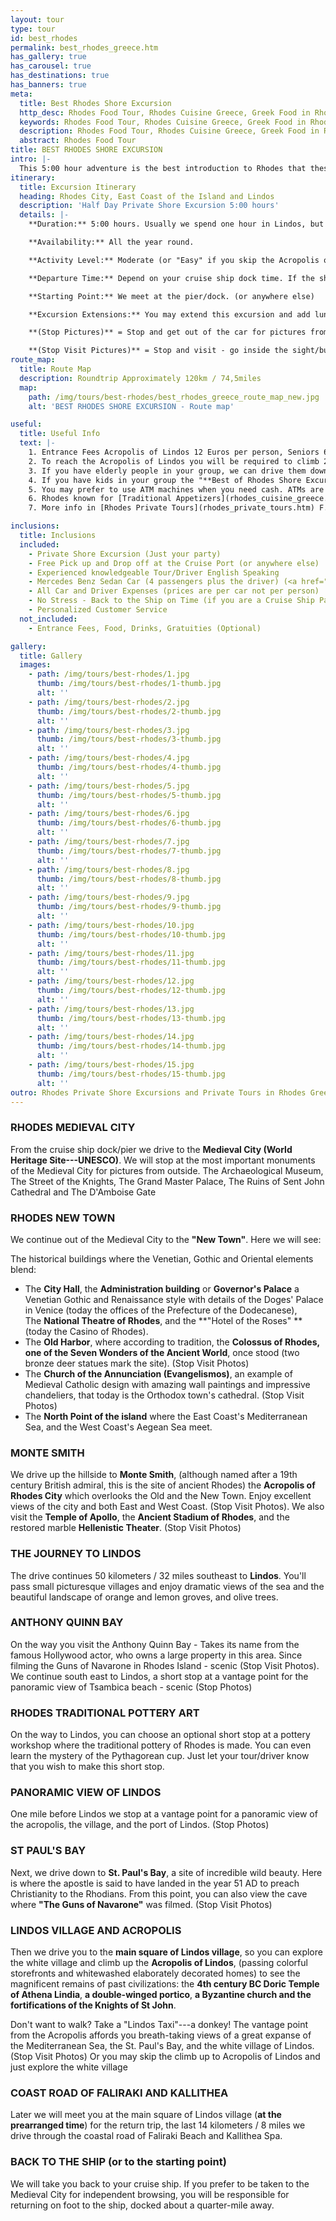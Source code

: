 ```yaml
---
layout: tour
type: tour
id: best_rhodes
permalink: best_rhodes_greece.htm
has_gallery: true
has_carousel: true
has_destinations: true
has_banners: true
meta:
  title: Best Rhodes Shore Excursion
  http_desc: Rhodes Food Tour, Rhodes Cuisine Greece, Greek Food in Rhodes Island, Traditional Greek Appetizers in Rhodes
  keywords: Rhodes Food Tour, Rhodes Cuisine Greece, Greek Food in Rhodes Island, Traditional Greek Appetizers in Rhodes
  description: Rhodes Food Tour, Rhodes Cuisine Greece, Greek Food in Rhodes Island, Traditional Greek Appetizers in Rhodes
  abstract: Rhodes Food Tour
title: BEST RHODES SHORE EXCURSION
intro: |-
  This 5:00 hour adventure is the best introduction to Rhodes that these excursions have to offer. Your thirst for history will be slaked, your desire for beautiful scenery will be fulfilled and you will be back at your ship on time.
itinerary:
  title: Excursion Itinerary
  heading: Rhodes City, East Coast of the Island and Lindos
  description: 'Half Day Private Shore Excursion 5:00 hours'
  details: |-
    **Duration:** 5:00 hours. Usually we spend one hour in Lindos, but it depends on you for how long you need to visit Lindos. To climb up it takes 10 - 15 min, to look 30 min.

    **Availability:** All the year round.

    **Activity Level:** Moderate (or "Easy" if you skip the Acropolis of Lindos).

    **Departure Time:** Depend on your cruise ship dock time. If the ship arrives late into port, we'll adjust our schedules, and the rental time will start from the moment you meet your driver.

    **Starting Point:** We meet at the pier/dock. (or anywhere else)

    **Excursion Extensions:** You may extend this excursion and add lunch time at a seaside village at the Mediterranean Sea right on the water's edge (scenic) with fresh seafood, Rhodian cuisine and excellent local wines. Or just extend it for a swim (June - September) at a sandy established beach with facilities for changing clothes.

    **(Stop Pictures)** = Stop and get out of the car for pictures from outside of the Sight/building

    **(Stop Visit Pictures)** = Stop and visit - go inside the sight/building for pictures
route_map:
  title: Route Map
  description: Roundtrip Approximately 120km / 74,5miles
  map:
    path: /img/tours/best-rhodes/best_rhodes_greece_route_map_new.jpg
    alt: 'BEST RHODES SHORE EXCURSION - Route map'

useful:
  title: Useful Info
  text: |-
    1. Entrance Fees Acropolis of Lindos 12 Euros per person, Seniors 6 Euros per person, Children under 18 years old free, No charge to enter Lindos village.
    2. To reach the Acropolis of Lindos you will be required to climb 292 steps, or ride on a donkey. The donkey does not eliminate all the steps, there are over 80 to go when you get off the donkey. The donkeys go by a slightly different path so the stairs, and the soles of your shoes, will be quite clean if you wish to walk up. The risers of the stairs are 5-7 inches and the treads 18-24 inches. No handrail on either side.
    3. If you have elderly people in your group, we can drive them down on the beautiful beach of Lindos have a drink and a nice discuss with the driver and enjoy the panoramic view while they are waiting for you to climb up the Acropolis of Lindos.
    4. If you have kids in your group the "**Best of Rhodes Shore Excursion**" it is also an Educational and Entertainment Excursion, and of course they will love the donkey ride up to the Acropolis of Lindos!!
    5. You may prefer to use ATM machines when you need cash. ATMs are everywhere.
    6. Rhodes known for [Traditional Appetizers](rhodes_cuisine_greece.htm), desserts, [Wines](wine_tours_greece.htm), the famous handmade [Rhodes Pottery - Ceramics](greek_pottery.htm) and the beautiful [Rhodes Beaches](rhodes_beaches.htm).
    7. More info in [Rhodes Private Tours](rhodes_private_tours.htm) F.A.Q.

inclusions:
  title: Inclusions
  included:
    - Private Shore Excursion (Just your party)
    - Free Pick up and Drop off at the Cruise Port (or anywhere else)
    - Experienced knowledgeable Tour/Driver English Speaking
    - Mercedes Benz Sedan Car (4 passengers plus the driver) (<a href="groups.htm">bigger group or more room?</a>)
    - All Car and Driver Expenses (prices are per car not per person)
    - No Stress - Back to the Ship on Time (if you are a Cruise Ship Passenger)
    - Personalized Customer Service
  not_included:
    - Entrance Fees, Food, Drinks, Gratuities (Optional)

gallery:
  title: Gallery
  images:
    - path: /img/tours/best-rhodes/1.jpg
      thumb: /img/tours/best-rhodes/1-thumb.jpg
      alt: ''
    - path: /img/tours/best-rhodes/2.jpg
      thumb: /img/tours/best-rhodes/2-thumb.jpg
      alt: ''
    - path: /img/tours/best-rhodes/3.jpg
      thumb: /img/tours/best-rhodes/3-thumb.jpg
      alt: ''
    - path: /img/tours/best-rhodes/4.jpg
      thumb: /img/tours/best-rhodes/4-thumb.jpg
      alt: ''
    - path: /img/tours/best-rhodes/5.jpg
      thumb: /img/tours/best-rhodes/5-thumb.jpg
      alt: ''
    - path: /img/tours/best-rhodes/6.jpg
      thumb: /img/tours/best-rhodes/6-thumb.jpg
      alt: ''
    - path: /img/tours/best-rhodes/7.jpg
      thumb: /img/tours/best-rhodes/7-thumb.jpg
      alt: ''
    - path: /img/tours/best-rhodes/8.jpg
      thumb: /img/tours/best-rhodes/8-thumb.jpg
      alt: ''
    - path: /img/tours/best-rhodes/9.jpg
      thumb: /img/tours/best-rhodes/9-thumb.jpg
      alt: ''
    - path: /img/tours/best-rhodes/10.jpg
      thumb: /img/tours/best-rhodes/10-thumb.jpg
      alt: ''
    - path: /img/tours/best-rhodes/11.jpg
      thumb: /img/tours/best-rhodes/11-thumb.jpg
      alt: ''
    - path: /img/tours/best-rhodes/12.jpg
      thumb: /img/tours/best-rhodes/12-thumb.jpg
      alt: ''
    - path: /img/tours/best-rhodes/13.jpg
      thumb: /img/tours/best-rhodes/13-thumb.jpg
      alt: ''
    - path: /img/tours/best-rhodes/14.jpg
      thumb: /img/tours/best-rhodes/14-thumb.jpg
      alt: ''
    - path: /img/tours/best-rhodes/15.jpg
      thumb: /img/tours/best-rhodes/15-thumb.jpg
      alt: ''
outro: Rhodes Private Shore Excursions and Private Tours in Rhodes Greece
---
```

### RHODES MEDIEVAL CITY

From the cruise ship dock/pier we drive to the **Medieval City (World Heritage Site---UNESCO)**. We will stop at the most important monuments of the Medieval City for pictures from outside. The Archaeological Museum, The Street of the Knights, The Grand Master Palace, The Ruins of Sent John Cathedral and The D'Amboise Gate

### RHODES NEW TOWN

We continue out of the Medieval City to the **"New Town"**. Here we will see:

The historical buildings where the Venetian, Gothic and Oriental elements blend:

- The **City Hall**, the **Administration building** or **Governor's Palace** a Venetian Gothic and Renaissance style with details of the Doges' Palace in Venice (today the offices of the Prefecture of the Dodecanese), The **National Theatre of Rhodes**, and the **"Hotel of the Roses" **(today the Casino of Rhodes).
- The **Old Harbor**, where according to tradition, the **Colossus of Rhodes, one of the Seven Wonders of the Ancient World**, once stood (two bronze deer statues mark the site). (Stop Visit Photos)
- The **Church of the Annunciation (Evangelismos)**, an example of Medieval Catholic design with amazing wall paintings and impressive chandeliers, that today is the Orthodox town's cathedral. (Stop Visit Photos)
- The **North Point of the island** where the East Coast's Mediterranean Sea, and the West Coast's Aegean Sea meet.

### MONTE SMITH

We drive up the hillside to **Monte Smith**, (although named after a 19th century British admiral, this is the site of ancient Rhodes) the **Acropolis of Rhodes City** which overlooks the Old and the New Town. Enjoy excellent views of the city and both East and West Coast. (Stop Visit Photos). We also visit the **Temple of Apollo**, the **Ancient Stadium of Rhodes**, and the restored marble **Hellenistic Theater**. (Stop Visit Photos)

### THE JOURNEY TO LINDOS

The drive continues 50 kilometers / 32 miles southeast to **Lindos**. You'll pass small picturesque villages and enjoy dramatic views of the sea and the beautiful landscape of orange and lemon groves, and olive trees.

### ANTHONY QUINN BAY

On the way you visit the Anthony Quinn Bay - Takes its name from the famous Hollywood actor, who owns a large property in this area. Since filming the Guns of Navarone in Rhodes Island - scenic (Stop Visit Photos). We continue south east to Lindos, a short stop at a vantage point for the panoramic view of Tsambica beach - scenic (Stop Photos)

### RHODES TRADITIONAL POTTERY ART

On the way to Lindos, you can choose an optional short stop at a pottery workshop where the traditional pottery of Rhodes is made. You can even learn the mystery of the Pythagorean cup. Just let your tour/driver know that you wish to make this short stop.

### PANORAMIC VIEW OF LINDOS

One mile before Lindos we stop at a vantage point for a panoramic view of the acropolis, the village, and the port of Lindos. (Stop Photos)

### ST PAUL'S BAY

Next, we drive down to **St. Paul's Bay**, a site of incredible wild beauty. Here is where the apostle is said to have landed in the year 51 AD to preach Christianity to the Rhodians. From this point, you can also view the cave where **"The Guns of Navarone"** was filmed. (Stop Visit Photos)

### LINDOS VILLAGE AND ACROPOLIS

Then we drive you to the **main square of Lindos village**, so you can explore the white village and climb up the **Acropolis of Lindos**, (passing colorful storefronts and whitewashed elaborately decorated homes) to see the magnificent remains of past civilizations: the **4th century BC Doric Temple of Athena Lindia**, **a double-winged portico**, **a Byzantine church and the fortifications of the Knights of St John**.

Don't want to walk? Take a "Lindos Taxi"---a donkey! The vantage point from the Acropolis affords you breath-taking views of a great expanse of the Mediterranean Sea, the St. Paul's Bay, and the white village of Lindos. (Stop Visit Photos) Or you may skip the climb up to Acropolis of Lindos and just explore the white village

### COAST ROAD OF FALIRAKI AND KALLITHEA

Later we will meet you at the main square of Lindos village (**at the prearranged time**) for the return trip, the last 14 kilometers / 8 miles we drive through the coastal road of Faliraki Beach and Kallithea Spa.

### BACK TO THE SHIP (or to the starting point)

We will take you back to your cruise ship. If you prefer to be taken to the Medieval City for independent browsing, you will be responsible for returning on foot to the ship, docked about a quarter-mile away.